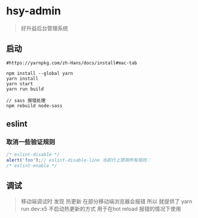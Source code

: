 # hsy-admin

> 好升益后台管理系统

## 启动

```shell
#https://yarnpkg.com/zh-Hans/docs/install#mac-tab

npm install --global yarn
yarn install
yarn start
yarn run build
```


```shell
// sass 报错处理
npm rebuild node-sass
```

## eslint

### 取消一些验证规则

```js
/* eslint-disable */
alert('foo');// eslint-disable-line 当前行上禁用所有规则：
/* eslint-enable */
```

## 调试

> 移动端调试时  发现 热更新 在部分移动端浏览器会报错 所以 就提供了 yarn run dev:x5 不启动热更新的方式 用于在hot reload 报错的情况下使用
